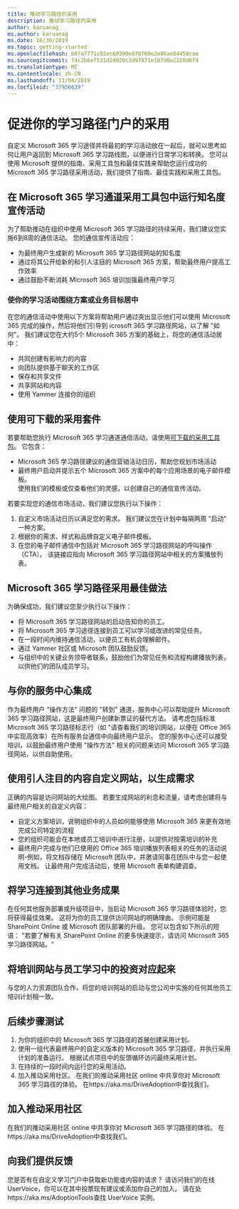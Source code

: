 ```yaml
---
title: 推动学习路径的采用
description: 推动学习路径的采用
author: karuanag
ms.author: karuanag
ms.date: 10/30/2019
ms.topic: getting-started
ms.openlocfilehash: b07a7771c92ec69390e078f60e2e86ae04450cae
ms.sourcegitcommit: f4c2b6ef531d2d820c3d97871e187d0a2220d8f4
ms.translationtype: MT
ms.contentlocale: zh-CN
ms.lasthandoff: 11/04/2019
ms.locfileid: "37956639"
---
```

# <a name="drive-adoption-of-your-learning-pathways-portal"></a>促进你的学习路径门户的采用
自定义 Microsoft 365 学习途径并将最初的学习活动放在一起后，就可以思考如何让用户返回到 Microsoft 365 学习路线图，以便进行日常学习和转换。 您可以使用 Microsoft 提供的指南、采用工具包和最佳实践来帮助您运行成功的 Microsoft 365 学习路径采用活动，我们提供了指南、最佳实践和采用工具包。 

## <a name="run-awareness-campaigns-with-microsoft-365-learning-pathway-adoption-kit"></a>在 Microsoft 365 学习通道采用工具包中运行知名度宣传活动
为了帮助推动在组织中使用 Microsoft 365 学习路径的持续采用，我们建议您实施6到8周的通信活动。 您的通信宣传活动应： 

- 为最终用户生成新的 Microsoft 365 学习路径网站的知名度
- 通过将其公开给新的和引人注目的 Microsoft 365 方案，帮助最终用户提高工作效率 
- 通过鼓励不断消耗 Microsoft 365 培训加强最终用户学习

### <a name="center-your-learning-campaigns-around-scenarios-or-business-goals"></a>使你的学习活动围绕方案或业务目标居中
在您的通信活动中使用以下方案将帮助用户通过突出显示他们可以使用 Microsoft 365 完成的操作，然后将他们引导到 icrosoft 365 学习路径网站，以了解 "如何"。 我们建议您在大约5个 Microsoft 365 方案的基础上，将您的通信活动居中：

- 共同创建有影响力的内容
- 向团队提供基于聊天的工作区
- 保存和共享文件
- 共享网站和内容
- 使用 Yammer 连接你的组织

## <a name="use-the-downloadable-adoption-kit"></a>使用可下载的采用套件
若要帮助您执行 Microsoft 365 学习通道通信活动，请使用[可下载的采用工具包](https://teamworktools.azurewebsites.net/m365lp/m365lpadoptionkit.zip)。 它包含： 

- Microsoft 365 学习路径建议的通信营销活动日历，帮助您规划市场活动
- 最终用户启动并提示五个 Microsoft 365 方案中的每个应用场景的电子邮件模板。    
使用我们的模板或仅查看他们的灵感，以创建自己的通信宣传活动。

若要实现您的通信市场活动，我们建议您执行以下操作： 
1. 自定义市场活动日历以满足您的需求。 我们建议您在计划中每隔两周 "启动" 一种方案。
2. 根据你的需求、样式和品牌自定义电子邮件模板。
3. 在您的电子邮件通信中包括对 Microsoft 365 学习路径网站的呼叫操作（CTA）。 该链接应指向 Microsoft 365 学习路径网站中相关的方案播放列表。

## <a name="microsoft-365-learning-pathways-adoption-best-practices"></a>Microsoft 365 学习路径采用最佳做法
为确保成功，我们建议您至少执行以下操作：
- 将 Microsoft 365 学习路径网站的启动告知你的员工。  
- 将 Microsoft 365 学习途径连接到员工可以学习或改进的常见任务。
- 在一段时间内维持通信活动，以便员工有机会理解邮件。
- 通过 Yammer 社区或 Microsoft 团队鼓励反馈。
- 与组织中的关键业务领导者联系，鼓励他们为常见任务和流程构建播放列表，以供他们的团队成员学习。  

## <a name="integrate-with-your-service-desk"></a>与你的服务中心集成
作为最终用户 "操作方法" 问题的 "转到" 通道，服务中心可以帮助提升 Microsoft 365 学习路径网站，这是最终用户创建新票证的替代方法。 请考虑包括标准 Microsoft 365 学习路径标志行（如 "请查看我们的培训网站，以便在 Office 365 中实现高效率）在所有服务台通信中向最终用户显示。 您的服务中心还可以接受培训，以鼓励最终用户使用 "操作方法" 相关的问题来访问 Microsoft 365 学习路径网站，以供自助使用。 

## <a name="customize-the-site-with-compelling-content-to-generate-demand"></a>使用引人注目的内容自定义网站，以生成需求
正确的内容是访问网站的大绘图。 若要生成网站的利息和流量，请考虑创建将与最终用户相关的自定义内容： 
- 自定义方案培训，说明组织中的人员如何能够使用 Microsoft 365 来更有效地完成公司特定的流程
- 您的组织可能会在本地或员工培训中进行注册，以提供对按需培训的补充
- 最终用户完成与他们已使用的 Office 365 培训播放列表相关的任务的活动说明-例如，将文档存储在 Microsoft 团队中，并邀请同事在团队中与您一起使用文档。 让最终用户完成活动后，使用 Microsoft 表单构建调查。    

## <a name="connect-learning-to-other-business-outcomes"></a>将学习连接到其他业务成果
在任何其他服务部署或升级项目中，当启动 Microsoft 365 学习路径体验时，您将获得最佳效果。 这将为你的员工提供访问网站的明确理由。 示例可能是 SharePoint Online 或 Microsoft 团队部署的升级。 您可以包含如下所示的短语： "若要了解有关 SharePoint Online 的更多快速提示，请访问 Microsoft 365 学习路径网站。"

## <a name="align-the-training-site-to-investments-in-your-employee-learning"></a>将培训网站与员工学习中的投资对应起来
与您的人力资源团队合作，将您的培训网站的启动与您公司中实施的任何其他员工培训计划相一致。

## <a name="next-steps-test"></a>后续步骤测试
1.  为你的组织中的 Microsoft 365 学习路径的首展创建采用计划。
2.  使用一组代表最终用户的自定义版本的 Microsoft 365 学习路径，并执行采用计划的准备运行。 根据试点项目中的反馈循环访问最终采用计划。
3.  在持续的一段时间内运行您的采用活动。 
4.  加入推动采用社区。 在我们的推动采用社区 online 中共享你对 Microsoft 365 学习路径的体验。 在https://aka.ms/DriveAdoption中查找我们。 

## <a name="join-the-driving-adoption-community"></a>加入推动采用社区

在我们的推动采用社区 online 中共享你对 Microsoft 365 学习路径的体验。  在https://aka.ms/DriveAdoption中查找我们。

## <a name="give-us-feedback"></a>向我们提供反馈

您是否有在自定义学习门户中获取新功能或内容的请求？  请访问我们的在线 UserVoice，你可以在其中投票现有建议或添加你自己的加入。  请在处https://aka.ms/AdoptionTools查找 UserVoice 实例。
